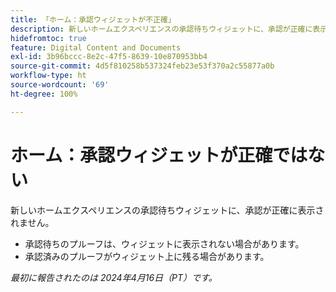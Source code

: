 ```yaml
---
title: 「ホーム：承認ウィジェットが不正確」
description: 新しいホームエクスペリエンスの承認待ちウィジェットに、承認が正確に表示されません。
hidefromtoc: true
feature: Digital Content and Documents
exl-id: 3b96bccc-8e2c-47f5-8639-10e870953bb4
source-git-commit: 4d5f810258b537324feb23e53f370a2c55877a0b
workflow-type: ht
source-wordcount: '69'
ht-degree: 100%

---
```


# ホーム：承認ウィジェットが正確ではない

<!--Won't fix, valid issue-->

<!--
>[!NOTE]
>
>This issue was fixed on May 2, 2024.
 WF, WFP-->

新しいホームエクスペリエンスの承認待ちウィジェットに、承認が正確に表示されません。

* 承認待ちのプルーフは、ウィジェットに表示されない場合があります。
* 承認済みのプルーフがウィジェット上に残る場合があります。

_最初に報告されたのは 2024年4月16日（PT）です。_


